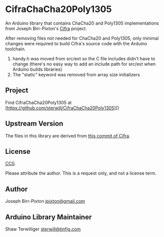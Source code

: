 # CifraChaCha20Poly1305

An Arduino library that contains ChaCha20 and Poly1305 implementations from 
Joseph Birr-Pixton's [Cifra](https://github.com/ctz/cifra) project.

After removing files not needed for ChaCha20 and Poly1305, only minimal changes 
were required to build Cifra's source code with the Arduino toolchain.  

1. handy.h was moved from src/ext so the C file includes didn't have to change 
   (there's no easy way to add an include path for src/ext when Arduino builds libraries)
2. The "static" keyword was removed from array size initializers

## Project

Find CifraChaCha20Poly1305 at [https://github.com/sterwill/CifraChaCha20Poly1305]()

## Upstream Version 

The files in this library are derived from [this commit of Cifra](https://github.com/ctz/cifra/commit/319fdb764cd12e12b8296358cfcd640346c4d0dd).

## License

[CC0](https://creativecommons.org/publicdomain/zero/1.0/).

Please attribute the author.  This is a request only, and not a license term.

## Author

Joseph Birr-Pixton <jpixton@gmail.com>

## Arduino Library Maintainer

Shaw Terwilliger <sterwill@tinfig.com>
